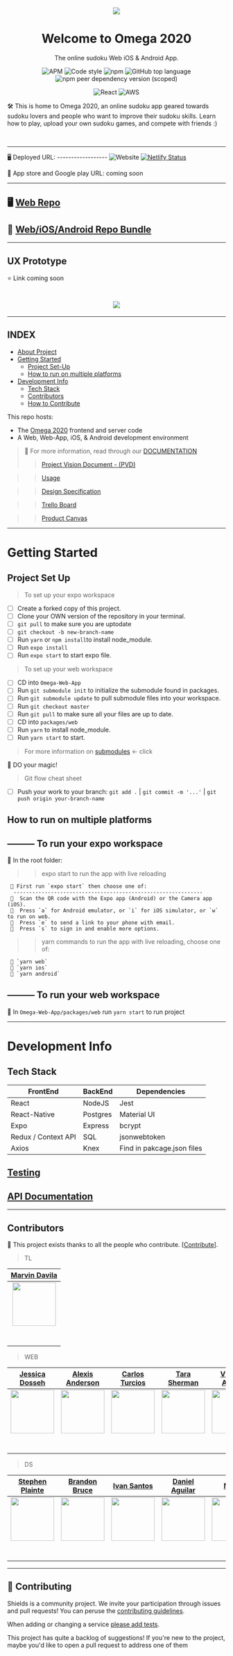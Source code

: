 <h1 align="center"><img src="assets/omega-logo.png" /></h1>

<h1 align="center">Welcome to Omega 2020</h1>
<p align="center">The online sudoku Web iOS & Android App.</p>

<div align="center">

![APM](https://img.shields.io/apm/l/vim-mode?style=for-the-badge)
![Code style](https://img.shields.io/badge/code_style-prettier-ff69b4.svg?style=for-the-badge)
![npm](https://img.shields.io/npm/v/npm?style=for-the-badge)
![GitHub top language](https://img.shields.io/github/languages/top/JessicaDosseh/Omega-Expo?color=yellow&style=for-the-badge)
![npm peer dependency version (scoped)](https://img.shields.io/npm/dependency-version/eslint-config/dev/eslint?color=blueviolet&style=for-the-badge)

![React](https://img.shields.io/badge/react-v16.12.0-blue.svg?style=for-the-badge)
![AWS](https://img.shields.io/badge/AWS-Hosting-lightgrey?style=for-the-badge)


</div>

🛠 This is home to Omega 2020, an online sudoku app geared towards sudoku lovers and people who want to improve their sudoku skills. Learn how to play, upload your own sudoku games, and compete with friends :)

<br/>

---

:desktop_computer: Deployed URL: ------------------ ![Website](https://img.shields.io/website?color=green&style=flat-square&url=https%3A%2F%2Fomega2020.netlify.app%2F) [![Netlify Status](https://api.netlify.com/api/v1/badges/b5c4db1c-b10d-42c3-b157-3746edd9e81d/deploy-status)](#)

:iphone: App store and Google play URL: coming soon


---

## :desktop_computer:  [Web Repo](https://github.com/JessicaDosseh/Omega-Web-App.git)

## :iphone: [Web/iOS/Android Repo Bundle](https://github.com/JessicaDosseh/Omega-Expo.git) 

---

## UX Prototype
:star: Link coming soon

<h1 align="center"><img src="assets/web-mobile-app.png" /></h1>

---

## INDEX

- [About Project](#Welcome-to-Omega-2020) 
- [Getting Started](#getting-started) 
    - [Project Set-Up](#project-set-up)
    - [How to run on multiple platforms](#how-to-run-on-multiple-platforms) 
- [Development Info](#development-info) 
    - [Tech Stack](#Tech-Stack)
    - [Contributors](#Contributors)
    - [How to Contribute](#How-to-Contribute)

This repo hosts:
- The [Omega 2020](#) frontend and server code
- A Web, Web-App, iOS, & Android development environment 

>  📂 For more information, read through our [DOCUMENTATION](https://github.com/JessicaDosseh/Omega-Expo/tree/master/DOCUMENTATION)
>> [Project Vision Document - (PVD)](https://github.com/JessicaDosseh/Omega-Web-App/blob/master/DOCUMENTATION/0.0.1.DOCS/PVD.md)

>> [Usage](#)

>> [Design Specification](#)

>> [Trello Board](https://trello.com/b/NyKQYmbB/labs-pt11-omega2020)

>> [Product Canvas](https://www.notion.so/Omega2020-5f51e1cc70a64da5a15e222acabdc463)

---

# Getting Started

## Project Set Up

> To set up your expo workspace 
- [ ] Create a forked copy of this project.
- [ ] Clone your OWN version of the repository in your terminal. 
- [ ] `git pull` to make sure you are uptodate  
- [ ] `git checkout -b new-branch-name`
- [ ] Run `yarn` or `npm install`to install node_module.
- [ ] Run `expo install`
- [ ] Run `expo start` to start expo file. 

> To set up your web workspace 
- [ ] CD into `Omega-Web-App`
- [ ] Run `git submodule init` to initialize the submodule found in packages. 
- [ ] Run `git submodule update` to pull submodule files into your workspace. 
- [ ] Run `git checkout master`
- [ ] Run `git pull` to make sure all your files are up to date. 
- [ ] CD into `packages/web`
- [ ] Run `yarn` to install node_module.
- [ ] Run `yarn start` to start.

> For more information on [submodules](https://chrisjean.com/git-submodules-adding-using-removing-and-updating/) <- click

:rocket:  DO your magic! 


> Git flow cheat sheet

   - [ ] Push your work to your branch: `git add .` | `git commit -m '...'` | `git push origin your-branch-name`

## How to run on multiple platforms
 
## ——— To run your expo workspace
🚦 In the root folder: 

>> expo start to run the app with live reloading

     🔸 First run `expo start` then choose one of:
      -------------------------------------------------------------
     🔸  Scan the QR code with the Expo app (Android) or the Camera app (iOS).
     🔸  Press `a` for Android emulator, or `i` for iOS simulator, or `w` to run on web.
     🔸  Press `e` to send a link to your phone with email.
     🔸  Press `s` to sign in and enable more options.

>> yarn commands to run the app with live reloading, choose one of:

     🔸 `yarn web`
     🔸 `yarn ios`
     🔸 `yarn android`


## ——— To run your web workspace
🚦 In `Omega-Web-App/packages/web` run `yarn start` to run project

---

# Development Info

## Tech Stack

| FrontEnd  | BackEnd | Dependencies |
| ------ | ------ | ------ |
| React | NodeJS | Jest |
| React-Native | Postgres | Material UI |
| Expo | Express | bcrypt |
| Redux / Context API | SQL | jsonwebtoken |
| Axios | Knex | Find in pakcage.json files |


## [Testing](#)
## [API Documentation](#)

---

## Contributors

🙌 This project exists thanks to all the people who contribute. [[Contribute](#)].

> TL

| [Marvin Davila](https://github.com/#)  |
| :-------: |
| [<img src="#" width = "100" border-radius="50%"/>](https://github.com/#) |
| [<img src="https://github.com/favicon.ico" width="15"> ](https://github.com/#)  |
| [ <img src="https://static.licdn.com/sc/h/al2o9zrvru7aqj8e1x2rzsrca" width="15"> ](#)  |


> WEB

|  [Jessica Dosseh](https://github.com/JessicaDosseh)  |   [Alexis Anderson](https://github.com/#)  | [Carlos Turcios](https://github.com/#)  |  [Tara Sherman](https://github.com/#) | [Vincent Adeniji](https://github.com/#)  | 
|  :-------: | :-------: |  :-------: |  :-------: |  :-------: |  
|  [<img src="https://avatars2.githubusercontent.com/u/24831198?s=460&u=4e2d7a78a8d4ba798589a59075bb98cd1b0e7e26&v=4" width = "100" border-radius="50%"/>](https://github.com/JessicaDosseh) |  [<img src="#" width = "100" border-radius="50%"/>](https://github.com/#) |  [<img src="#" width = "100" border-radius="50%"/>](https://github.com/#) |  [<img src="#" width = "100" border-radius="50%"/>](https://github.com/#) |  [<img src="#" width = "100" border-radius="50%"/>](https://github.com/#) |  
|  [<img src="https://github.com/favicon.ico" width="15"> ](https://github.com/JessicaDosseh)  | [<img src="https://github.com/favicon.ico" width="15"> ](https://github.com/#)  | [<img src="https://github.com/favicon.ico" width="15"> ](https://github.com/#)  | [<img src="https://github.com/favicon.ico" width="15"> ](https://github.com/#)  | [<img src="https://github.com/favicon.ico" width="15"> ](https://github.com/#)  | 
| [ <img src="https://static.licdn.com/sc/h/al2o9zrvru7aqj8e1x2rzsrca" width="15"> ](https://www.linkedin.com/in/jessica-dosseh-452a10173/)  | [ <img src="https://static.licdn.com/sc/h/al2o9zrvru7aqj8e1x2rzsrca" width="15"> ](#)  | [ <img src="https://static.licdn.com/sc/h/al2o9zrvru7aqj8e1x2rzsrca" width="15"> ](#)  | [ <img src="https://static.licdn.com/sc/h/al2o9zrvru7aqj8e1x2rzsrca" width="15"> ](#)  | [ <img src="https://static.licdn.com/sc/h/al2o9zrvru7aqj8e1x2rzsrca" width="15"> ](#)  | [ <img src="https://static.licdn.com/sc/h/al2o9zrvru7aqj8e1x2rzsrca" width="15"> ](#)  | 


> DS

|[Stephen Plainte](https://github.com/#) | [Brandon Bruce](https://github.com/#) | [Ivan Santos](https://github.com/#) | [Daniel Aguilar](https://github.com/#) |  [Name](https://github.com/#)  |
|  :-------: | :-------: |  :-------: |  :-------: |  :-------: |  
|  [<img src="#" width = "100" border-radius="50%"/>](https://github.com/#) |  [<img src="#" width = "100" border-radius="50%"/>](https://github.com/#) |  [<img src="#" width = "100" border-radius="50%"/>](https://github.com/#) |  [<img src="#" width = "100" border-radius="50%"/>](https://github.com/#) |  [<img src="#" width = "100" border-radius="50%"/>](https://github.com/#) |  
|  [<img src="https://github.com/favicon.ico" width="15"> ](https://github.com/#)  | [<img src="https://github.com/favicon.ico" width="15"> ](https://github.com/#)  | [<img src="https://github.com/favicon.ico" width="15"> ](https://github.com/#)  | [<img src="https://github.com/favicon.ico" width="15"> ](https://github.com/#)  | [<img src="https://github.com/favicon.ico" width="15"> ](https://github.com/#)  | 
| [ <img src="https://static.licdn.com/sc/h/al2o9zrvru7aqj8e1x2rzsrca" width="15"> ](#)  | [ <img src="https://static.licdn.com/sc/h/al2o9zrvru7aqj8e1x2rzsrca" width="15"> ](#)  | [ <img src="https://static.licdn.com/sc/h/al2o9zrvru7aqj8e1x2rzsrca" width="15"> ](#)  | [ <img src="https://static.licdn.com/sc/h/al2o9zrvru7aqj8e1x2rzsrca" width="15"> ](#)  | [ <img src="https://static.licdn.com/sc/h/al2o9zrvru7aqj8e1x2rzsrca" width="15"> ](#)  | [ <img src="https://static.licdn.com/sc/h/al2o9zrvru7aqj8e1x2rzsrca" width="15"> ](#)  | 


---

## 🤝 Contributing

Shields is a community project. We invite your participation through issues and pull requests! You can peruse the [contributing guidelines](#).

When adding or changing a service [please add tests](#).

This project has quite a backlog of suggestions! If you're new to the project, maybe you'd like to open a pull request to address one of them

